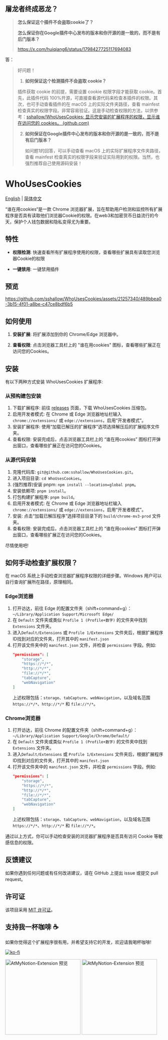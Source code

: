## 屠龙者终成恶龙？


> **怎么保证这个插件不会盗取cookie了？**
>
>
> **怎么保证你在Google插件中心发布的版本和你开源的是一致的，而不是有后门版本？**
>
> https://x.com/huiqiang6/status/1798427725117694083
>

答：

>  好问题！
>
> 1. **如何保证这个检测插件不会盗取 cookie？**
> 
>   插件获取 cookie 的前提，需要设置 cookie 权限字段才能获取 cookie。首先，此插件代码 100%开源，可直接查看源代码来检查本插件的权限。其次，也可手动查看插件的在 macOS 上的实际文件夹路径，查看 mainfest 检查真实的权限字段。非常容易验证。这是手动检查权限的方法，以供参考：[sshallow/WhoUsesCookies: 显示您安装的扩展程序的权限，显示谁在访问您的 cookies。 (github.com)](https://github.com/sshallow/WhoUsesCookies?tab=readme-ov-file#%E5%A6%82%E4%BD%95%E6%89%8B%E5%8A%A8%E6%A3%80%E6%9F%A5%E6%89%A9%E5%B1%95%E6%9D%83%E9%99%90)
>
> 2. **如何保证在Google插件中心发布的版本和你开源的是一致的，而不是有后门版本？**
>
>    如问题1的回答，可以手动查看 macOS 上的实际扩展程序文件夹路径，查看 mainfest 检查真实的权限字段来验证实际用到的权限。当然，也强烈推荐自己使用源码安装！
>

# WhoUsesCookies

[English](README.en.md) | [简体中文](README.md)

“谁在用cookies“是一款 Chrome 浏览器扩展，旨在帮助用户检测和监控所有扩展程序是否具有读取他们浏览器Cookie的权限。在web3和加密货币日益流行的今天，保护个人钱包数据和隐私变得尤为重要。

## 特性

- **权限检测**: 快速查看所有扩展程序使用的权限，查看哪些扩展具有读取您浏览器Cookie的权限

- **一键禁用**: 一键禁用插件

## 预览

https://github.com/sshallow/WhoUsesCookies/assets/21257340/489bbea0-3b15-4f01-a8be-c47ce8bdf6b5

## 如何使用

1. **安装扩展**: 将扩展添加到你的 Chrome/Edge 浏览器中。

2. **查看权限**: 点击浏览器工具栏上的 "谁在用cookies" 图标，查看哪些扩展正在访问您的Cookies。

## 安装

有以下两种方式安装 WhoUsesCookies 扩展程序:

### 从预构建包安装

1. 下载扩展程序: 前往 [releases](https://github.com/sshallow/WhoUsesCookies/releases/tag/product) 页面，下载 WhoUsesCookies 压缩包。
2. 启用开发者模式: 在 Chrome 或 Edge 浏览器地址栏输入 `chrome://extensions/` 或 `edge://extensions`，启用“开发者模式”。
3. 安装扩展程序: 使用“加载已解压的扩展程序”选项选择解压后的扩展程序文件夹。
4. 查看权限: 安装完成后，点击浏览器工具栏上的 “谁在用cookies” 图标打开弹出窗口，查看哪些扩展正在访问您的Cookies。

### 从源代码安装
1. 克隆代码库: `git@github.com:sshallow/WhoUsesCookies.git`。
2. 进入项目目录: `cd WhoUsesCookies`。
3. (强烈推荐)安装 pnpm: `npm install --location=global pnpm`。
4. 安装依赖项: `pnpm install`。
5. 打包构建扩展程序: `pnpm build`。
6. 启用开发者模式: 在 Chrome 或 Edge 浏览器地址栏输入 `chrome://extensions/` 或 `edge://extensions`，启用“开发者模式”。
7. 安装: 点击“加载已解压程序”选择项目目录下的 `build/chrome-mv3-prod` 文件夹。
8. 查看权限: 安装完成后，点击浏览器工具栏上的 “谁在用cookies” 图标打开弹出窗口，查看哪些扩展正在访问您的Cookies。

尽情使用吧!

## 如何手动检查扩展权限？

在 macOS 系统上手动检查浏览器扩展程序权限的详细步骤。Windows 用户可以自行查询扩展所在路径，原理相同。

### Edge浏览器

1. 打开访达，前往 Edge 的配置文件夹（shift+command+g）：`~/Library/Application Support/Microsoft Edge/`
2. 在 `Default` 文件夹或类似 `Profile 1 (Profile+数字)` 的文件夹中找到 `Extensions` 文件夹。
3. 进入`Default/Extensions` 或 `Profile 1/Extensions` 文件夹后，根据扩展程序ID找到对应的文件夹，打开其中的 `manifest.json`
4. 打开该文件夹中的 `manifest.json` 文件，并检查 `permissions` 字段。例如:
   ```json
   "permissions": [
       "storage",
       "https://*/*",
       "http://*/*",
       "file://*/*",
       "tabCapture",
       "webNavigation"
   ]
   ```
   上述权限包括：`storage`、`tabCapture`、`webNavigation`，以及域名范围 `https://*/*`、`http://*/*` 和 `file://*/*`。

### Chrome浏览器

1. 打开访达，前往 Chrome 的配置文件夹（shift+command+g）：`~/Library/Application Support/Google/Chrome/Default/`
2. 在 `Default` 文件夹或类似 `Profile 1 (Profile+数字)` 的文件夹中找到 `Extensions` 文件夹。
3. 进入`Default/Extensions` 或 `Profile 1/Extensions` 文件夹后，根据扩展程序ID找到对应的文件夹，打开其中的 `manifest.json`
4. 打开该文件夹中的 `manifest.json` 文件，并检查 `permissions` 字段。例如:
   ```json
   "permissions": [
       "storage",
       "https://*/*",
       "http://*/*",
       "file://*/*",
       "tabCapture",
       "webNavigation"
   ]
   ```
   上述权限包括：`storage`、`tabCapture`、`webNavigation`，以及域名范围 `https://*/*`、`http://*/*` 和 `file://*/*`。

通过以上方式，你可以手动检查安装的浏览器扩展程序是否具有访问 Cookie 等敏感信息的权限。

## 反馈建议

如果你遇到任何问题或有任何改进建议，请在 GitHub 上提出 issue 或提交 pull request。

## 许可证

该项目采用 [MIT 许可证](LICENSE)。

## 支持我一杯咖啡 ☕

如果你觉得这个扩展程序很有用，并希望支持它的开发，欢迎请我喝杯咖啡!

[![ko-fi](https://ko-fi.com/img/githubbutton_sm.svg)](https://ko-fi.com/B0B2XG28D)

<img src="https://github.com/sshallow/AtMyNotion-Extension/assets/21257340/d8e9a707-c86d-40f6-80fa-20b5130a09ff" alt="AtMyNotion-Extension 预览" width="240px">

<img src="https://github.com/sshallow/AtMyNotion-Extension/assets/21257340/0300a891-b741-4ea0-aa26-eee2c728f1b1" alt="AtMyNotion-Extension 预览" width="240px">
